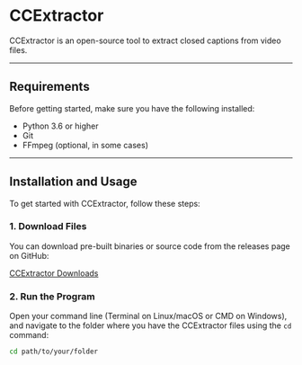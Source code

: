 # CCExtractor

CCExtractor is an open-source tool to extract closed captions from video files.

---

## Requirements

Before getting started, make sure you have the following installed:

- Python 3.6 or higher
- Git
- FFmpeg (optional, in some cases)

---

## Installation and Usage

To get started with CCExtractor, follow these steps:

### 1. Download Files

You can download pre-built binaries or source code from the releases page on GitHub:

[CCExtractor Downloads](https://github.com/CCExtractor/ccextractor/releases)

### 2. Run the Program

Open your command line (Terminal on Linux/macOS or CMD on Windows), and navigate to the folder where you have the CCExtractor files using the `cd` command:

```bash
cd path/to/your/folder
